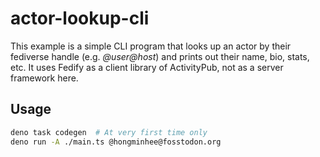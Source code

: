 actor-lookup-cli
================

This example is a simple CLI program that looks up an actor by their fediverse
handle (e.g. *@user@host*) and prints out their name, bio, stats, etc.  It uses
Fedify as a client library of ActivityPub, not as a server framework here.


Usage
-----

~~~~ sh
deno task codegen  # At very first time only
deno run -A ./main.ts @hongminhee@fosstodon.org
~~~~
